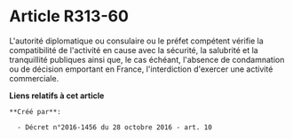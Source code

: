 # Article R313-60

L'autorité diplomatique ou consulaire ou le préfet compétent vérifie la compatibilité de l'activité en cause avec la
sécurité, la salubrité et la tranquillité publiques ainsi que, le cas échéant, l'absence de condamnation ou de décision
emportant en France, l'interdiction d'exercer une activité commerciale.

**Liens relatifs à cet article**

	**Créé par**:

	  - Décret n°2016-1456 du 28 octobre 2016 - art. 10

